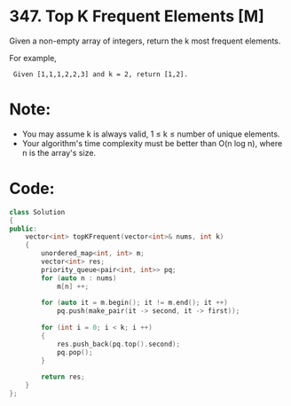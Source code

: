 # 347. Top K Frequent Elements [M]
Given a non-empty array of integers, return the k most frequent elements.

For example,
```
 Given [1,1,1,2,2,3] and k = 2, return [1,2]. 
```

# Note: 
- You may assume k is always valid, 1 ≤ k ≤ number of unique elements.
- Your algorithm's time complexity must be better than O(n log n), where n is the array's size.

# Code:
```c++
class Solution 
{
public:
    vector<int> topKFrequent(vector<int>& nums, int k) 
    {
        unordered_map<int, int> m;
        vector<int> res;
        priority_queue<pair<int, int>> pq;
        for (auto n : nums)
            m[n] ++;
        
        for (auto it = m.begin(); it != m.end(); it ++)
            pq.push(make_pair(it -> second, it -> first));
        
        for (int i = 0; i < k; i ++)
        {
            res.push_back(pq.top().second);
            pq.pop();
        }
        
        return res;
    }
};
```
